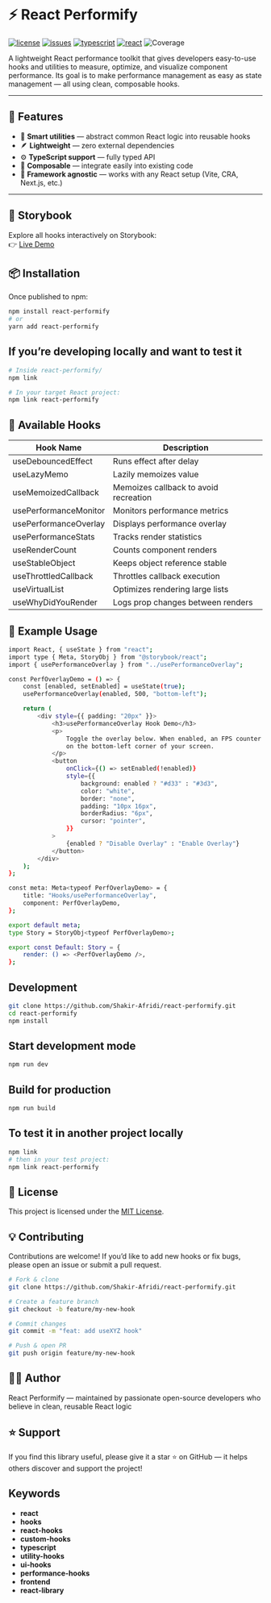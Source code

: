 # ⚡ React Performify

[![license](https://img.shields.io/github/license/Shakir-Afridi/react-performify)](LICENSE)
[![issues](https://img.shields.io/github/issues/Shakir-Afridi/react-performify)](https://github.com/Shakir-Afridi/react-performify/issues)
[![typescript](https://img.shields.io/badge/TypeScript-Ready-3178C6?logo=typescript)](https://www.typescriptlang.org/)
[![react](https://img.shields.io/badge/React-19+-61dafb?logo=react)](https://react.dev/)
![Coverage](https://img.shields.io/badge/Coverage-93%25-brightgreen)

A lightweight React performance toolkit that gives developers easy-to-use hooks and utilities to measure, optimize, and visualize component performance. Its goal is to make performance management as easy as state management — all using clean, composable hooks.

---

## 🚀 Features

- 🧠 **Smart utilities** — abstract common React logic into reusable hooks  
- 🪶 **Lightweight** — zero external dependencies  
- ⚙️ **TypeScript support** — fully typed API  
- 🧩 **Composable** — integrate easily into existing code  
- 🔧 **Framework agnostic** — works with any React setup (Vite, CRA, Next.js, etc.)

---

## 📘 Storybook

Explore all hooks interactively on Storybook:  
👉 [Live Demo](https://shakir-afridi.github.io/react-performify)

## 📦 Installation

Once published to npm:

```bash
npm install react-performify
# or
yarn add react-performify
```

## If you’re developing locally and want to test it

```bash
# Inside react-performify/
npm link

# In your target React project:
npm link react-performify
```

## 🧠 Available Hooks

| Hook Name                    | Description                           |
|------------------------------|---------------------------------------|
| useDebouncedEffect           | Runs effect after delay               |
| useLazyMemo                  | Lazily memoizes value                 |
| useMemoizedCallback          | Memoizes callback to avoid recreation |
| usePerformanceMonitor        | Monitors performance metrics          |
| usePerformanceOverlay        | Displays performance overlay          |
| usePerformanceStats          | Tracks render statistics              |
| useRenderCount               | Counts component renders              |
| useStableObject              | Keeps object reference stable         |
| useThrottledCallback         | Throttles callback execution          |
| useVirtualList               | Optimizes rendering large lists       |
| useWhyDidYouRender           | Logs prop changes between renders     |

## 🧩 Example Usage

```bash
import React, { useState } from "react";
import type { Meta, StoryObj } from "@storybook/react";
import { usePerformanceOverlay } from "../usePerformanceOverlay";

const PerfOverlayDemo = () => {
    const [enabled, setEnabled] = useState(true);
    usePerformanceOverlay(enabled, 500, "bottom-left");

    return (
        <div style={{ padding: "20px" }}>
            <h3>usePerformanceOverlay Hook Demo</h3>
            <p>
                Toggle the overlay below. When enabled, an FPS counter appears
                on the bottom-left corner of your screen.
            </p>
            <button
                onClick={() => setEnabled(!enabled)}
                style={{
                    background: enabled ? "#d33" : "#3d3",
                    color: "white",
                    border: "none",
                    padding: "10px 16px",
                    borderRadius: "6px",
                    cursor: "pointer",
                }}
            >
                {enabled ? "Disable Overlay" : "Enable Overlay"}
            </button>
        </div>
    );
};

const meta: Meta<typeof PerfOverlayDemo> = {
    title: "Hooks/usePerformanceOverlay",
    component: PerfOverlayDemo,
};

export default meta;
type Story = StoryObj<typeof PerfOverlayDemo>;

export const Default: Story = {
    render: () => <PerfOverlayDemo />,
};

```

## Development

```bash
git clone https://github.com/Shakir-Afridi/react-performify.git
cd react-performify
npm install
```

## Start development mode

```bash
npm run dev
```

## Build for production

```bash
npm run build
```

## To test it in another project locally

```bash
npm link
# then in your test project:
npm link react-performify
```

## 🧾 License

This project is licensed under the [MIT License](./LICENSE).

## 💡 Contributing

Contributions are welcome!
If you’d like to add new hooks or fix bugs, please open an issue or submit a pull request.

```bash
# Fork & clone
git clone https://github.com/Shakir-Afridi/react-performify.git

# Create a feature branch
git checkout -b feature/my-new-hook

# Commit changes
git commit -m "feat: add useXYZ hook"

# Push & open PR
git push origin feature/my-new-hook
```

## 👨‍💻 Author

React Performify — maintained by passionate open-source developers who believe in clean, reusable React logic

## ⭐ Support

If you find this library useful, please give it a star ⭐ on GitHub —
it helps others discover and support the project!

## Keywords

- **react**
- **hooks**
- **react-hooks**
- **custom-hooks**
- **typescript**
- **utility-hooks**
- **ui-hooks**
- **performance-hooks**
- **frontend**
- **react-library**
